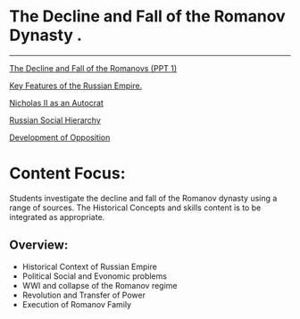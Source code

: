 # The Decline and Fall of the Romanov Dynasty .
---

[The Decline and Fall of the Romanovs (PPT 1)](Nature%20of%20the%20Tsar's%20Rule.md)

[Key Features of the Russian Empire. ](Key%20Features%20of%20the%20Russian%20Empire.md)

[Nicholas II as an Autocrat](Nicholas%20II%20as%20an%20Autocrat.md)

[Russian Social Hierarchy ](Russian%20Social%20Hierarchy.md)

[Development of Opposition](Development%20of%20opposition.md)

# Content Focus:

Students investigate the decline and fall of the Romanov dynasty using a range of sources. The Historical Concepts and skills content is to be integrated as appropriate. 

## Overview:

- Historical Context of Russian Empire
- Political Social and Evonomic problems
- WWI and collapse of the Romanov regime
- Revolution and Transfer of Power
- Execution of Romanov Family
